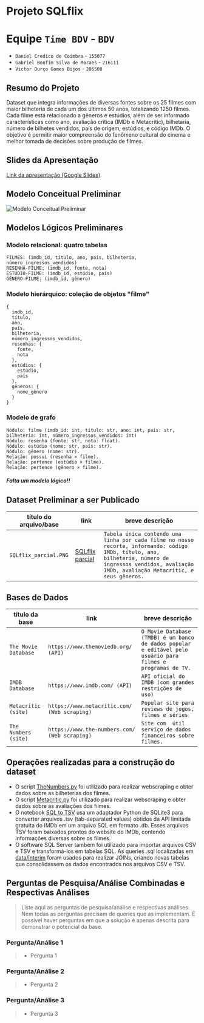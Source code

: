 # Projeto SQLflix

# Equipe `Time BDV` - `BDV`
* `Daniel Credico de Coimbra` - `155077`
* `Gabriel Bonfim Silva de Moraes` - `216111`
* `Victor Durço Gomes Bijos` - `206508`

## Resumo do Projeto
Dataset que integra informações de diversas fontes sobre os 25 filmes com maior bilheteria de cada um dos últimos 50 anos, totalizando 1250 filmes. Cada filme está relacionado a gêneros e estúdios, além de ser informado características como ano, avaliação crítica (IMDb e Metacritic), bilhetaria, número de bilhetes vendidos, país de origem, estúdios, e código IMDb. O objetivo é permitir maior compreensão do fenômeno cultural do cinema e melhor tomada de decisões sobre produção de filmes.

## Slides da Apresentação
[Link da apresentação (Google Slides)](https://docs.google.com/presentation/d/1Vr6LKrjrr8X0oHr7gW7Hakeil23GS08EE2XSjtrjvOk/)

## Modelo Conceitual Preliminar
![Modelo Conceitual Preliminar](assets/conceitual_trabalho.jpeg)

## Modelos Lógicos Preliminares
### Modelo relacional: quatro tabelas
~~~
FILMES: (imdb_id, título, ano, país, bilheteria, número_ingressos_vendidos)
RESENHA-FILME: (imdb_id, fonte, nota)
ESTÚDIO-FILME: (imdb_id, estúdio, país)
GÊNERO-FILME: (imdb_id, gênero)
~~~

### Modelo hierárquico: coleção de objetos "filme"
~~~
{
  imdb_id,
  título,
  ano,
  país,
  bilheteria,
  número_ingressos_vendidos,
  resenhas: {
    fonte,
    nota
  },
  estúdios: {
    estúdio,
    país
  },
  gêneros: {
    nome_gênero
  }
}
~~~

### Modelo de grafo
~~~
Nódulo: filme (imdb_id: int, título: str, ano: int, país: str, bilheteria: int, número_ingressos_vendidos: int)
Nódulo: resenha (fonte: str, nota: float).
Nódulo: estúdio (nome: str, país: str).
Nódulo: gênero (nome: str).
Relação: possui (resenha × filme).
Relação: pertence (estúdio × filme).
Relação: pertence (gênero × filme).
~~~

##### Falta um modelo lógico!!

## Dataset Preliminar a ser Publicado
título do arquivo/base | link | breve descrição
----- | ----- | -----
`SQLflix_parcial.PNG` | [SQLflix parcial](data/processed/SQLflix_parcial.PNG) | `Tabela única contendo uma linha por cada filme no nosso recorte, informando: código IMDb, título, ano, bilheteria, número de ingressos vendidos, avaliação IMDb, avaliação Metacritic, e seus gêneros.`

## Bases de Dados

título da base | link | breve descrição
----- | ----- | -----
`The Movie Database` | `https://www.themoviedb.org/ (API)` | `O Movie Database (TMDB) é um banco de dados popular e editável pelo usuário para filmes e programas de TV.`
`IMDB Database` | `https://www.imdb.com/ (API)` | `API oficial do IMDB (com grandes restrições de uso)`
`Metacritic (site)` | `https://www.metacritic.com/ (Web scraping)` | `Popular site para reviews de jogos, filmes e séries`
`The Numbers (site)` | `https://www.the-numbers.com/ (Web scraping)` | `Site com  útil serviço de dados financeiros sobre filmes.`

## Operações realizadas para a construção do dataset
* O script [TheNumbers.py](src/TheNumbers.py) foi utilizado para realizar webscraping e obter dados sobre as bilheterias dos filmes.
* O script [Metacritic.py](src/Metacritic.py) foi utilizado para realizar webscraping e obter dados sobre as avaliações dos filmes.
* O notebook [SQL to TSV](notebooks/SQL_to_TSV.ipynb) usa um adaptador Python de SQLite3 para converter arquivos .tsv (tab-separated values) obtidos da API limitada gratuita do IMDb em um arquivo SQL em formato .db. Esses arquivos TSV foram baixados prontos do website do IMDb, contendo informações diversas sobre os filmes.
* O software SQL Server também foi utilizado para importar arquivos CSV e TSV e transformá-los em tabelas SQL. As queries .sql localizadas em [data/interim](data/interim) foram usados para realizar JOINs, criando novas tabelas que consolidassem os dados encontrados nos arquivos CSV e TSV.

## Perguntas de Pesquisa/Análise Combinadas e Respectivas Análises
> Liste aqui as perguntas de pesquisa/análise e respectivas análises.
> Nem todas as perguntas precisam de queries que as implementam.
> É possível haver perguntas em que a solução é apenas descrita para
> demonstrar o potencial da base.
>
### Pergunta/Análise 1
> * Pergunta 1


### Pergunta/Análise 2
> * Pergunta 2


### Pergunta/Análise 3
> * Pergunta 3


